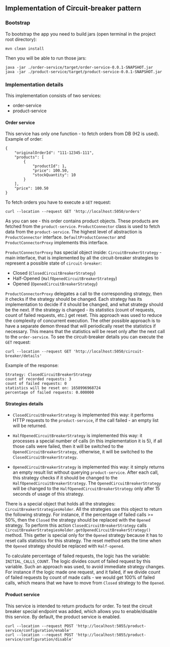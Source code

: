 ## Implementation of Circuit-breaker pattern ##

### Bootstrap ###
To bootstrap the app you need to build jars (open terminal in the project root directory):

    mvn clean install

Then you will be able to run those jars:

    java -jar ./order-service/target/order-service-0.0.1-SNAPSHOT.jar
    java -jar ./product-service/target/product-service-0.0.1-SNAPSHOT.jar

### Implementation details ###

This implementation consists of two services:
* order-service
* product-service

#### Order service ####
This service has only one function - to fetch orders from DB (H2 is used).
Example of order:

    {
        "originalOrderId": "111-12345-111",
        "products": [
            {
                "productId": 1,
                "price": 100.50,
                "stockQuantity": 10
            }
        ],
        "price": 100.50
    }

To fetch orders you have to execute a `GET` request:

    curl --location --request GET 'http://localhost:5050/orders'

As you can see - this order contains product objects. These products are fetched from the
`product-service`. `ProductConnector` class is used to fetch data from the `product-service`.
The highest level of abstraction is `ProductConnector` interface. `DefaultProductConnector` and `ProductConnectorProxy`
implements this interface.

`ProductConnectorProxy` has special object inside: `CircuitBreakerStrategy` - main interface,
that is implemented by all the circuit-breaker strategies to represent a possible state of `circuit-breaker`:
* Closed (`ClosedCircuitBreakerStrategy`)
* Half-Opened (`HalfOpenedCircuitBreakerStrategy`)
* Opened (`OpenedCircuitBreakerStrategy`)

`ProductConnectorProxy` delegates a call to the corresponding strategy, then it checks if the strategy should be changed.
Each strategy has its implementation to decide if it should be changed, and what strategy should be the next.
If the strategy is changed - its statistics (count of requests, count of failed requests, etc.) get reset.
This approach was used to reduce the complexity of concurrent execution.
The other possible approach is to have a separate demon thread that will periodically reset the statistics if necessary.
This means that the statistics will be reset only after the next call to the `order-service`.
To see the circuit-breaker details you can execute the `GET` request:

    curl --location --request GET 'http://localhost:5050/circuit-breaker/details'

Example of the response:

    Strategy: ClosedCircuitBreakerStrategy
    count of recorded requests: 3
    count of failed requests: 0
    statistics will be reset on: 1658996968724
    percentage of failed requests: 0.000000

#### Strategies details ####

* `ClosedCircuitBreakerStrategy` is implemented this way: it performs HTTP requests to the `product-service`,
  if the call failed - an empty list will be returned.

* `HalfOpenedCircuitBreakerStrategy` is implemented this way: it processes a special number of calls (in this implementation it is 5),
  if all those calls were failed, then it will be switched to the `OpenedCircuitBreakerStrategy`, otherwise, it will
  be switched to the `ClosedCircuitBreakerStrategy`.

* `OpenedCircuitBreakerStrategy` is implemented this way: it simply returns an empty result list without querying `product-service`.
  After each call, this strategy checks if it should be changed to the `HalfOpenedCircuitBreakerStrategy`.
  The `OpenedCircuitBreakerStrategy` will be changed to the `HalfOpenedCircuitBreakerStrategy` only
  after 15 seconds of usage of this strategy.

There is a special object that holds all the strategies: `CircuitBreakerStrategiesHolder`.
All the strategies use this object to return the following strategy.
For instance, if the percentage of failed calls >= 50%, then the `Closed`
the strategy should be replaced with the `Opened` strategy.
To perform this action `ClosedCircuitBreakerStrategy`
calls `CircuitBreakerStrategiesHolder.getOpenedCircuitBreakerStrategy()` method.
This getter is special only for the `Opened` strategy because it has to reset calls statistics for this strategy.
The reset method sets the time when the `Opened` strategy should be replaced with `Half-opened`.

To calculate percentage of failed requests, the logic has the variable: `INITIAL_CALLS_COUNT`.
The logic divides count of failed request by this variable. Such an approach was used,
to avoid immediate strategy changes. For instance if the logic made one request, and it failed,
if we divide count of failed requests by count of made calls - we would get 100% of failed calls,
which means that we have to move from `Closed` strategy to the `Opened`.

#### Product service ####

This service is intended to return products for order.
To test the circuit breaker special endpoint was added, which allows you to enable/disable this service.
By default, the product service is enabled.

    curl --location --request POST 'http://localhost:5055/product-service/configuration/enable'
    curl --location --request POST 'http://localhost:5055/product-service/configuration/disable'




